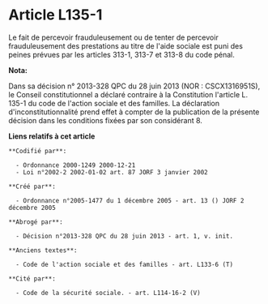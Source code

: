 # Article L135-1

Le fait de percevoir frauduleusement ou de tenter de percevoir frauduleusement des prestations au titre de l'aide sociale est
puni des peines prévues par les articles 313-1, 313-7 et 313-8 du code pénal.

**Nota:**

Dans sa décision n° 2013-328 QPC du 28 juin 2013 (NOR : CSCX1316951S), le Conseil constitutionnel a déclaré contraire à la
Constitution l'article L. 135-1 du code de l'action sociale et des familles. La déclaration d'inconstitutionnalité prend
effet à compter de la publication de la présente décision dans les conditions fixées par son considérant 8.

**Liens relatifs à cet article**

	**Codifié par**:

	  - Ordonnance 2000-1249 2000-12-21
	  - Loi n°2002-2 2002-01-02 art. 87 JORF 3 janvier 2002

	**Créé par**:

	  - Ordonnance n°2005-1477 du 1 décembre 2005 - art. 13 () JORF 2 décembre 2005

	**Abrogé par**:

	  - Décision n°2013-328 QPC du 28 juin 2013 - art. 1, v. init.

	**Anciens textes**:

	  - Code de l'action sociale et des familles - art. L133-6 (T)

	**Cité par**:

	  - Code de la sécurité sociale. - art. L114-16-2 (V)
